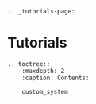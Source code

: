 ```{eval-rst}
.. _tutorials-page:
```
# Tutorials

```{eval-rst}
.. toctree::
    :maxdepth: 2
    :caption: Contents:

    custom_system
